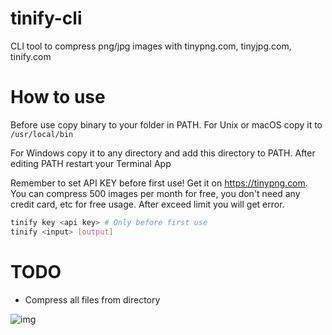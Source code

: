 # tinify-cli
CLI tool to compress png/jpg images with tinypng.com, tinyjpg.com, tinify.com

# How to use
Before use copy binary to your folder in PATH. For Unix or macOS copy it to `/usr/local/bin`

For Windows copy it to any directory and add this directory to PATH. After editing PATH restart your Terminal App

Remember to set API KEY before first use! Get it on https://tinypng.com. You can compress 500 images per month for free, you don't need any credit card, etc for free usage. After exceed limit you will get error.

```bash
tinify key <api key> # Only before first use
tinify <input> [output]
```

# TODO
- Compress all files from directory

![img](https://i.imgur.com/8wSYDKW.png)